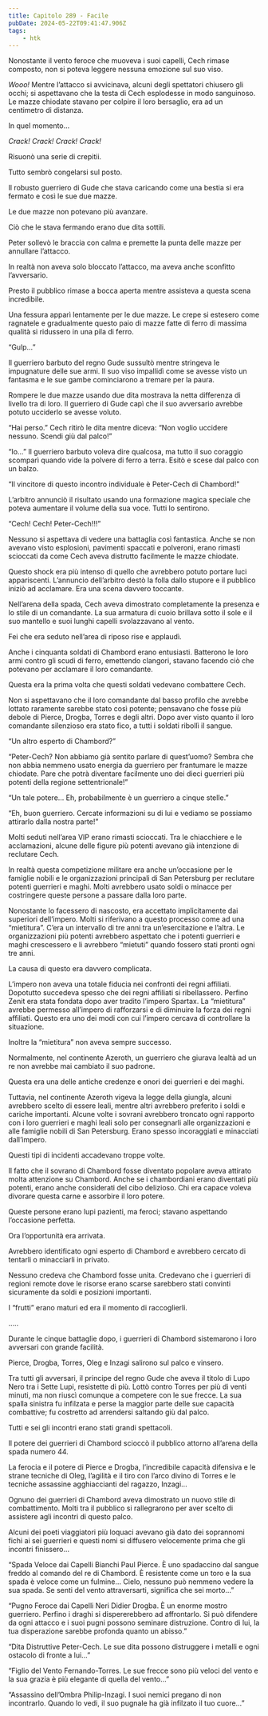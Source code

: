 ```yaml
---
title: Capitolo 289 - Facile
pubDate: 2024-05-22T09:41:47.906Z
tags:
    - htk
---
```


Nonostante il vento feroce che muoveva i suoi capelli, Cech rimase composto, non si poteva leggere nessuna emozione sul suo viso.

<em>Wooo!</em> Mentre l’attacco si avvicinava, alcuni degli spettatori chiusero gli occhi; si aspettavano che la testa di Cech esplodesse in modo sanguinoso. Le mazze chiodate stavano per colpire il loro bersaglio, era ad un centimetro di distanza.

In quel momento…

<em>Crack! Crack! Crack! Crack!</em>

Risuonò una serie di crepitii.

Tutto sembrò congelarsi sul posto.

Il robusto guerriero di Gude che stava caricando come una bestia si era fermato e così le sue due mazze.

Le due mazze non potevano più avanzare.

Ciò che le stava fermando erano due dita sottili.

Peter sollevò le braccia con calma e premette la punta delle mazze per annullare l’attacco.

In realtà non aveva solo bloccato l’attacco, ma aveva anche sconfitto l’avversario.

Presto il pubblico rimase a bocca aperta mentre assisteva a questa scena incredibile.

Una fessura apparì lentamente per le due mazze. Le crepe si estesero come ragnatele e gradualmente questo paio di mazze fatte di ferro di massima qualità si ridussero in una pila di ferro.

“Gulp…”

Il guerriero barbuto del regno Gude sussultò mentre stringeva le impugnature delle sue armi. Il suo viso impallidì come se avesse visto un fantasma e le sue gambe cominciarono a tremare per la paura.

Rompere le due mazze usando due dita mostrava la netta differenza di livello tra di loro. Il guerriero di Gude capì che il suo avversario avrebbe potuto ucciderlo se avesse voluto.

“Hai perso.” Cech ritirò le dita mentre diceva: “Non voglio uccidere nessuno. Scendi giù dal palco!”

“Io…” Il guerriero barbuto voleva dire qualcosa, ma tutto il suo coraggio scomparì quando vide la polvere di ferro a terra. Esitò e scese dal palco con un balzo.

“Il vincitore di questo incontro individuale è Peter-Cech di Chambord!”

L’arbitro annunciò il risultato usando una formazione magica speciale che poteva aumentare il volume della sua voce. Tutti lo sentirono.

“Cech! Cech! Peter-Cech!!!”

Nessuno si aspettava di vedere una battaglia così fantastica. Anche se non avevano visto esplosioni, pavimenti spaccati e polveroni, erano rimasti scioccati da come Cech aveva distrutto facilmente le mazze chiodate.

Questo shock era più intenso di quello che avrebbero potuto portare luci appariscenti. L’annuncio dell’arbitro destò la folla dallo stupore e il pubblico iniziò ad acclamare. Era una scena davvero toccante.

Nell’arena della spada, Cech aveva dimostrato completamente la presenza e lo stile di un comandante. La sua armatura di cuoio brillava sotto il sole e il suo mantello e suoi lunghi capelli svolazzavano al vento.

Fei che era seduto nell’area di riposo rise e applaudì.

Anche i cinquanta soldati di Chambord erano entusiasti. Batterono le loro armi contro gli scudi di ferro, emettendo clangori, stavano facendo ciò che potevano per acclamare il loro comandante.

Questa era la prima volta che questi soldati vedevano combattere Cech.

Non si aspettavano che il loro comandante dal basso profilo che avrebbe lottato raramente sarebbe stato così potente; pensavano che fosse più debole di Pierce, Drogba, Torres e degli altri. Dopo aver visto quanto il loro comandante silenzioso era stato fico, a tutti i soldati ribollì il sangue.

“Un altro esperto di Chambord?”

“Peter-Cech? Non abbiamo già sentito parlare di quest’uomo? Sembra che non abbia nemmeno usato energia da guerriero per frantumare le mazze chiodate. Pare che potrà diventare facilmente uno dei dieci guerrieri più potenti della regione settentrionale!”

“Un tale potere… Eh, probabilmente è un guerriero a cinque stelle.”

“Eh, buon guerriero. Cercate informazioni su di lui e vediamo se possiamo attirarlo dalla nostra parte!”

Molti seduti nell’area VIP erano rimasti scioccati. Tra le chiacchiere e le acclamazioni, alcune delle figure più potenti avevano già intenzione di reclutare Cech.

In realtà questa competizione militare era anche un’occasione per le famiglie nobili e le organizzazioni principali di San Petersburg per reclutare potenti guerrieri e maghi. Molti avrebbero usato soldi o minacce per costringere queste persone a passare dalla loro parte.

Nonostante lo facessero di nascosto, era accettato implicitamente dai superiori dell’impero. Molti si riferivano a questo processo come ad una “mietitura”. C’era un intervallo di tre anni tra un’esercitazione e l’altra. Le organizzazioni più potenti avrebbero aspettato che i potenti guerrieri e maghi crescessero e li avrebbero “mietuti” quando fossero stati pronti ogni tre anni.

La causa di questo era davvero complicata.

L’impero non aveva una totale fiducia nei confronti dei regni affiliati. Dopotutto succedeva spesso che dei regni affiliati si ribellassero. Perfino Zenit era stata fondata dopo aver tradito l’impero Spartax. La “mietitura” avrebbe permesso all’impero di rafforzarsi e di diminuire la forza dei regni affiliati. Questo era uno dei modi con cui l’impero cercava di controllare la situazione.

Inoltre la “mietitura” non aveva sempre successo.

Normalmente, nel continente Azeroth, un guerriero che giurava lealtà ad un re non avrebbe mai cambiato il suo padrone.

Questa era una delle antiche credenze e onori dei guerrieri e dei maghi.

Tuttavia, nel continente Azeroth vigeva la legge della giungla, alcuni avrebbero scelto di essere leali, mentre altri avrebbero preferito i soldi e cariche importanti. Alcune volte i sovrani avrebbero troncato ogni rapporto con i loro guerrieri e maghi leali solo per consegnarli alle organizzazioni e alle famiglie nobili di San Petersburg. Erano spesso incoraggiati e minacciati dall’impero.

Questi tipi di incidenti accadevano troppe volte.

Il fatto che il sovrano di Chambord fosse diventato popolare aveva attirato molta attenzione su Chambord. Anche se i chambordiani erano diventati più potenti, erano anche considerati del cibo delizioso. Chi era capace voleva divorare questa carne e assorbire il loro potere.

Queste persone erano lupi pazienti, ma feroci; stavano aspettando l’occasione perfetta.

Ora l’opportunità era arrivata.

Avrebbero identificato ogni esperto di Chambord e avrebbero cercato di tentarli o minacciarli in privato.

Nessuno credeva che Chambord fosse unita. Credevano che i guerrieri di regioni remote dove le risorse erano scarse sarebbero stati convinti sicuramente da soldi e posizioni importanti.

I “frutti” erano maturi ed era il momento di raccoglierli.

…..

Durante le cinque battaglie dopo, i guerrieri di Chambord sistemarono i loro avversari con grande facilità.

Pierce, Drogba, Torres, Oleg e Inzagi salirono sul palco e vinsero.

Tra tutti gli avversari, il principe del regno Gude che aveva il titolo di Lupo Nero tra i Sette Lupi, resistette di più. Lottò contro Torres per più di venti minuti, ma non riuscì comunque a competere con le sue frecce. La sua spalla sinistra fu infilzata e perse la maggior parte delle sue capacità combattive; fu costretto ad arrendersi saltando giù dal palco.

Tutti e sei gli incontri erano stati grandi spettacoli.

Il potere dei guerrieri di Chambord scioccò il pubblico attorno all’arena della spada numero 44.

La ferocia e il potere di Pierce e Drogba, l’incredibile capacità difensiva e le strane tecniche di Oleg, l’agilità e il tiro con l’arco divino di Torres e le tecniche assassine agghiaccianti del ragazzo, Inzagi…

Ognuno dei guerrieri di Chambord aveva dimostrato un nuovo stile di combattimento. Molti tra il pubblico si rallegrarono per aver scelto di assistere agli incontri di questo palco.

Alcuni dei poeti viaggiatori più loquaci avevano già dato dei soprannomi fichi ai sei guerrieri e questi nomi si diffusero velocemente prima che gli incontri finissero…

“Spada Veloce dai Capelli Bianchi Paul Pierce. È uno spadaccino dal sangue freddo al comando del re di Chambord. È resistente come un toro e la sua spada è veloce come un fulmine… Cielo, nessuno può nemmeno vedere la sua spada. Se senti del vento attraversarti, significa che sei morto…”

“Pugno Feroce dai Capelli Neri Didier Drogba. È un enorme mostro guerriero. Perfino i draghi si dispererebbero ad affrontarlo. Si può difendere da ogni attacco e i suoi pugni possono seminare distruzione. Contro di lui, la tua disperazione sarebbe profonda quanto un abisso.”

“Dita Distruttive Peter-Cech. Le sue dita possono distruggere i metalli e ogni ostacolo di fronte a lui…”

“Figlio del Vento Fernando-Torres. Le sue frecce sono più veloci del vento e la sua grazia è più elegante di quella del vento…”

“Assassino dell’Ombra Philip-Inzagi. I suoi nemici pregano di non incontrarlo. Quando lo vedi, il suo pugnale ha già infilzato il tuo cuore…”



